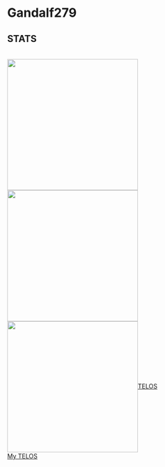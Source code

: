 # Gandalf279

## STATS
<br>
<a href="https://github.com/anuraghazra/github-readme-stats">
  <img height=300 align="center" src="https://github-readme-stats.vercel.app/api?username=gandalf279&show=reviews,discussions_started,discussions_answered,prs_merged,prs_merged_percentage&show_icons=true&theme=neon&bg_color=00000000" />
</a>
<a href="https://github.com/anuraghazra/github-readme-stats">
  <img height=300 align="center" src="https://github-readme-stats.vercel.app/api/top-langs/?username=gandalf279&layout=pie&theme=neon&bg_color=00000000" />
</a>
<a href="https://github.com/anuraghazra/github-readme-stats">
  <img height=300 align="center"
src="https://github-readme-stats.vercel.app/api/wakatime?username=gandalf279&theme=neon&bg_color=00000000 />
</a>

<br>
<br>
<br>

## TELOS

<br>
<a href="https://github.com/Gandalf279/Gandalf279/blob/main/telos.md">My TELOS</a>
